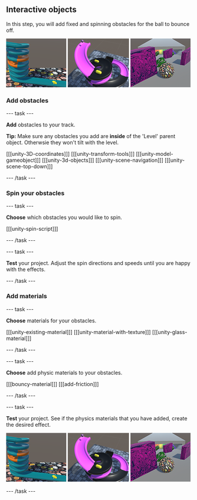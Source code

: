## Interactive objects

In this step, you will add fixed and spinning obstacles for the ball to bounce off.

![Three example outputs for how tracks might look with interactive objects at the end of this step.](images/output4-strip.png)

### Add obstacles

--- task ---

**Add** obstacles to your track.

**Tip:** Make sure any obstacles you add are **inside** of the 'Level' parent object. Otherwsie they won't tilt with the level. 

[[[unity-3D-coordinates]]]
[[[unity-transform-tools]]]
[[[unity-model-gameobject]]]
[[[unity-3d-objects]]]
[[[unity-scene-navigation]]]
[[[unity-scene-top-down]]]

--- /task ---

### Spin your obstacles

--- task ---

**Choose** which obstacles you would like to spin.

[[[unity-spin-script]]]

--- /task ---

--- task ---

**Test** your project. Adjust the spin directions and speeds until you are happy with the effects. 

--- /task ---

### Add materials

--- task ---

**Choose** materials for your obstacles.

[[[unity-existing-material]]]
[[[unity-material-with-texture]]]
[[[unity-glass-material]]]

--- /task ---

--- task ---

**Choose** add physic materials to your obstacles.

[[[bouncy-material]]]
[[[add-friction]]]

--- /task ---

--- task ---

**Test** your project. See if the physics materials that you have added, create the desired effect.

![Three example outputs for how tracks might look with interactive objects at the end of this step.](images/output4-strip.png)

--- /task ---


